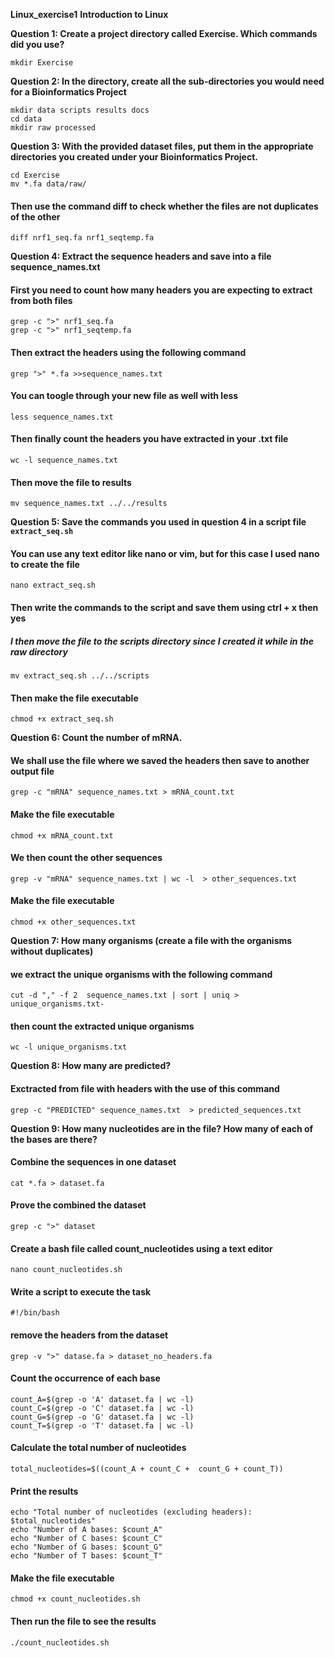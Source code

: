**Linux_exercise1**
**Introduction to Linux**

**Question 1: Create a project directory called Exercise. Which commands did you use?**
```
mkdir Exercise 
```

**Question 2: In the directory, create all the sub-directories you would need for a Bioinformatics Project**

```
mkdir data scripts results docs 
cd data
mkdir raw processed
```

**Question 3: With the provided dataset files, put them in the appropriate directories you created under your Bioinformatics Project.**

```
cd Exercise
mv *.fa data/raw/
```

#### Then use the command diff to check whether the files are not duplicates of the other
```
diff nrf1_seq.fa nrf1_seqtemp.fa 

```

**Question 4: Extract the sequence headers and save into a file sequence_names.txt**

#### First you need to count how many headers you are expecting to extract from both files
```
grep -c ">" nrf1_seq.fa 
grep -c ">" nrf1_seqtemp.fa
 ```
#### Then extract the headers using the following command
``` 
grep ">" *.fa >>sequence_names.txt
```
#### You can toogle through your new file as well with less
``` 
less sequence_names.txt
```
#### Then finally count the headers you have extracted in your .txt file
``` 
wc -l sequence_names.txt
```
#### Then move the file to results
``` 
mv sequence_names.txt ../../results
```

**Question 5: Save the commands you used in question 4 in a script file `extract_seq.sh`**

#### You can use any text editor like nano or vim, but for this case I used nano to create the file
``` 
nano extract_seq.sh
```
#### Then write the commands to the script and save them using ctrl + x then yes
##### I then move the file to the scripts directory since I created it while in the raw directory
``` 
mv extract_seq.sh ../../scripts
```
#### Then make the file executable
``` 
chmod +x extract_seq.sh
```

**Question 6: Count the number of mRNA.**

#### We shall use the file where we saved the headers then save to another output file
``` 
grep -c "mRNA" sequence_names.txt > mRNA_count.txt
```
#### Make the file executable
``` 
chmod +x mRNA_count.txt
```
#### We then count the other sequences
``` 
grep -v "mRNA" sequence_names.txt | wc -l  > other_sequences.txt
```
#### Make the file executable
``` 
chmod +x other_sequences.txt
```

**Question 7: How many organisms (create a file with the organisms without duplicates)**

#### we extract the unique organisms with the following command
```
cut -d "," -f 2  sequence_names.txt | sort | uniq > unique_organisms.txt- 
```
#### then count the extracted unique organisms
```
wc -l unique_organisms.txt 
```

**Question 8: How many are predicted?**

#### Exctracted from file with headers with the use of this command
```
grep -c "PREDICTED" sequence_names.txt  > predicted_sequences.txt 
```

**Question 9: How many nucleotides are in the file? How many of each of the bases are there?**

#### Combine the sequences in one dataset
```
cat *.fa > dataset.fa 
```
#### Prove the combined the dataset 
```
grep -c ">" dataset 
```
#### Create a bash file called count_nucleotides using a text editor
``` 
nano count_nucleotides.sh
```
#### Write a script to execute the task
```
#!/bin/bash 
```
#### remove the headers from the dataset
```
grep -v ">" datase.fa > dataset_no_headers.fa 
```

#### Count the occurrence of each base
```
count_A=$(grep -o 'A' dataset.fa | wc -l)
count_C=$(grep -o 'C' dataset.fa | wc -l)
count_G=$(grep -o 'G' dataset.fa | wc -l)
count_T=$(grep -o 'T' dataset.fa | wc -l)
```

#### Calculate the total number of nucleotides
```
total_nucleotides=$((count_A + count_C +  count_G + count_T)) 
```

#### Print the results
```
echo "Total number of nucleotides (excluding headers): $total_nucleotides"
echo "Number of A bases: $count_A"
echo "Number of C bases: $count_C"
echo "Number of G bases: $count_G"
echo "Number of T bases: $count_T"
```

#### Make the file executable
```
chmod +x count_nucleotides.sh
```
#### Then run the file to see the results
```
./count_nucleotides.sh 
```
